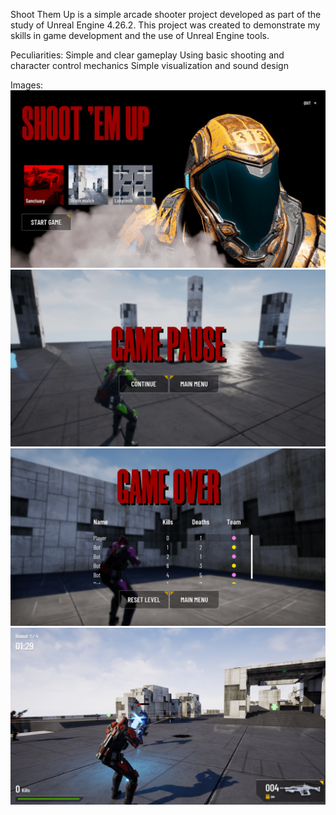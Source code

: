 Shoot Them Up is a simple arcade shooter project developed as part of the study of Unreal Engine 4.26.2. This project was created to demonstrate my skills in game development and the use of Unreal Engine tools.

Peculiarities:
Simple and clear gameplay
Using basic shooting and character control mechanics
Simple visualization and sound design

Images:
![first image](UnrealEngine-ShootThemUpGame/Design/1.png)
![second image](UnrealEngine-ShootThemUpGame/Design/2.png)
![third image](UnrealEngine-ShootThemUpGame/Design/3.png)
![fourth image](UnrealEngine-ShootThemUpGame/Design/4.png)
